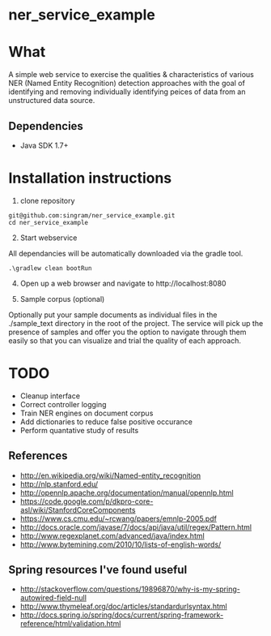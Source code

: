 # ner_service_example

# What
A simple web service to exercise the qualities & characteristics of various NER (Named Entity Recognition) detection approaches with the goal of identifying and removing individually identifying peices of data from an unstructured data source.

## Dependencies

- Java SDK 1.7+

# Installation instructions

1. clone repository

  ```
git@github.com:singram/ner_service_example.git
cd ner_service_example
  ```

2. Start webservice

 All dependancies will be automatically downloaded via the gradle tool.

 ```
.\gradlew clean bootRun
 ```

4. Open up a web browser and navigate to http://localhost:8080

5. Sample corpus (optional)

 Optionally put your sample documents as individual files in the ./sample_text directory in the root of the project.  The service will pick up the presence of samples and offer you the option to navigate through them easily so that you can visualize and trial the quality of each approach.

# TODO
 - Cleanup interface
 - Correct controller logging
 - Train NER engines on document corpus
 - Add dictionaries to reduce false positive occurance
 - Perform quantative study of results

## References

 - http://en.wikipedia.org/wiki/Named-entity_recognition
 - http://nlp.stanford.edu/
 - http://opennlp.apache.org/documentation/manual/opennlp.html
 - https://code.google.com/p/dkpro-core-asl/wiki/StanfordCoreComponents
 - https://www.cs.cmu.edu/~rcwang/papers/emnlp-2005.pdf
 - http://docs.oracle.com/javase/7/docs/api/java/util/regex/Pattern.html
 - http://www.regexplanet.com/advanced/java/index.html
 - http://www.bytemining.com/2010/10/lists-of-english-words/

## Spring resources I've found useful

 - http://stackoverflow.com/questions/19896870/why-is-my-spring-autowired-field-null
 - http://www.thymeleaf.org/doc/articles/standardurlsyntax.html
 - http://docs.spring.io/spring/docs/current/spring-framework-reference/html/validation.html

